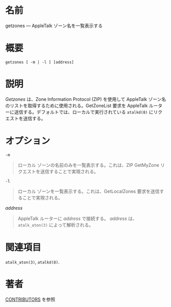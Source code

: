 # 名前

getzones — AppleTalk ゾーン名を一覧表示する

# 概要

`getzones [ -m | -l ] [address]`

# 説明

*Getzones* は、Zone Information Protocol (ZIP) を使用して AppleTalk
ゾーン名のリストを取得するために使用される。GetZoneList 要求を
AppleTalk ルーターに送信する。デフォルトでは、ローカルで実行されている
`atalkd(8)` にリクエストを送信する。

# オプション

`-m`

> ローカル ゾーンの名前のみを一覧表示する。これは、ZIP GetMyZone
リクエストを送信することで実現される。

`-l`

> ローカル ゾーンを一覧表示する。これは、GetLocalZones
要求を送信することで実現される。

*address*

> AppleTalk ルーターに *address* で接続する。 *address*
は、`atalk_aton(3)` によって解析される。

# 関連項目

`atalk_aton(3)`, `atalkd(8)`.

# 著者

[CONTRIBUTORS](https://netatalk.io/contributors) を参照
